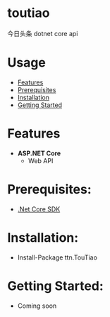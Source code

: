 # toutiao

今日头条 dotnet core api

# Usage

* [Features](#features)
* [Prerequisites](#prerequisites)
* [Installation](#installation)
* [Getting Started](#getting-started)

# Features

- **ASP.NET Core**
  - Web API

# Prerequisites:
 * [.Net Core SDK](https://www.microsoft.com/net/download/windows)

# Installation:
 * Install-Package ttn.TouTiao

# Getting Started:
 * Coming soon